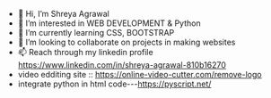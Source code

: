 - 👋 Hi, I’m Shreya Agrawal
- 👀 I’m interested in WEB DEVELOPMENT & Python
- 🌱 I’m currently learning CSS, BOOTSTRAP
- 💞️ I’m looking to collaborate on projects in making websites 
- 📫 Reach through my linkedin profile https://www.linkedin.com/in/shreya-agrawal-810b16270
- video edditing site ::  https://online-video-cutter.com/remove-logo
- integrate python in html code---https://pyscript.net/

